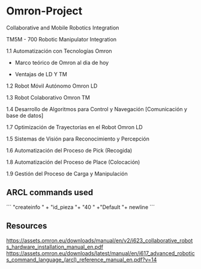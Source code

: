# Omron-Project
Collaborative and Mobile Robotics Integration

TM5M - 700 Robotic Manipulator Integration

1.1 Automatización con Tecnologías Omron

- Marco teórico de Omron al dia de hoy

- Ventajas de LD Y TM

1.2 Robot Móvil Autónomo Omron LD

1.3 Robot Colaborativo Omron TM

1.4 Desarrollo de Algoritmos para Control y Navegación [Comunicación y base de datos]

1.7 Optimización de Trayectorias en el Robot Omron LD

1.5 Sistemas de Visión para Reconocimiento y Percepción

1.6 Automatización del Proceso de Pick (Recogida)

1.8 Automatización del Proceso de Place (Colocación)

1.9 Gestión del Proceso de Carga y Manipulación

## ARCL commands used
´´´
"createinfo " + "id_pieza "+ "40 " +"Default "+ newline 
´´´
## Resources

https://assets.omron.eu/downloads/manual/en/v2/i623_collaborative_robots_hardware_installation_manual_en.pdf 
https://assets.omron.eu/downloads/latest/manual/en/i617_advanced_robotics_command_language_(arcl)_reference_manual_en.pdf?v=14 
